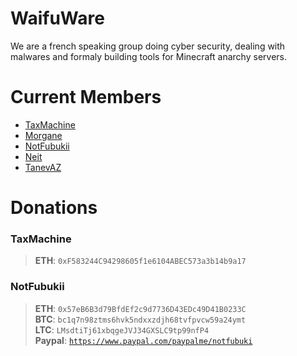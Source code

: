 # WaifuWare

We are a french speaking group doing cyber security, dealing with malwares and formaly building tools for Minecraft anarchy servers.

# Current Members
<ul>
    <li><a href="https://github.com/TaxMachine">TaxMachine</a></li>
    <li><a href="https://github.com/M0rganeDev">Morgane</a></li>
    <li><a href="https://github.com/NotFubukIl">NotFubukii</a></li>
    <li><a href="https://github.com/Neit">Neit</a></li>
    <li><a href="https://github.com/TanevAZ">TanevAZ</a></li>
</ul>

# Donations

### **TaxMachine**
>**ETH**: `0xF583244C94298605f1e6104ABEC573a3b14b9a17`

### **NotFubukii**
>**ETH**: `0x57eB6B3d79BfdEf2c9d7736D43EDc49D41B0233C`<br>
>**BTC**: `bc1q7n98ztms6hvk5ndxxzdjh68tvfpvcw59a24ymt`<br>
>**LTC**: `LMsdtiTj61xbqgeJVJ34GXSLC9tp99nfP4`<br>
>**Paypal**: <code>https://www.paypal.com/paypalme/notfubuki</code><br>
